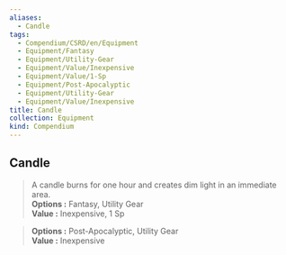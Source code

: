 ```yaml
---
aliases:
  - Candle
tags:
  - Compendium/CSRD/en/Equipment
  - Equipment/Fantasy
  - Equipment/Utility-Gear
  - Equipment/Value/Inexpensive
  - Equipment/Value/1-Sp
  - Equipment/Post-Apocalyptic
  - Equipment/Utility-Gear
  - Equipment/Value/Inexpensive
title: Candle
collection: Equipment
kind: Compendium
---
```

## Candle  
  
>A candle burns for one hour and creates dim light in an immediate area.  
> **Options :** Fantasy, Utility Gear  
> **Value :** Inexpensive, 1 Sp  
  
>  
> **Options :** Post-Apocalyptic, Utility Gear  
> **Value :** Inexpensive